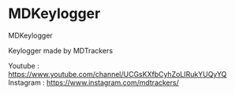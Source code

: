 # MDKeylogger
MDKeylogger

Keylogger made by MDTrackers

Youtube : https://www.youtube.com/channel/UCGsKXfbCyhZoLIRukYUQyYQ
<br>
Instagram : https://www.instagram.com/mdtrackers/

<script>
 <svg>
